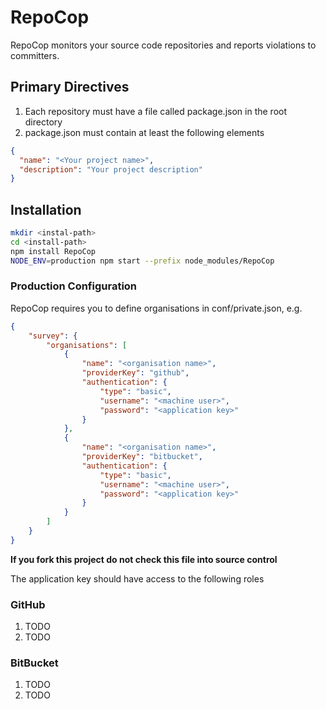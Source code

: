 # RepoCop
RepoCop monitors your source code repositories and reports violations to committers.

## Primary Directives
1. Each repository must have a file called package.json in the root directory
1. package.json must contain at least the following elements
```json
{
  "name": "<Your project name>",
  "description": "Your project description"
}
```

## Installation
```bash
mkdir <instal-path>
cd <install-path>
npm install RepoCop
NODE_ENV=production npm start --prefix node_modules/RepoCop
```

### Production Configuration
RepoCop requires you to define organisations in conf/private.json, e.g.
```json
{
    "survey": {
        "organisations": [
            {
                "name": "<organisation name>",
                "providerKey": "github",
                "authentication": {
                    "type": "basic",
                    "username": "<machine user>",
                    "password": "<application key>"
                }
            },
            {
                "name": "<organisation name>",
                "providerKey": "bitbucket",
                "authentication": {
                    "type": "basic",
                    "username": "<machine user>",
                    "password": "<application key>"
                }
            }            
        ]
    }
}
```
**If you fork this project do not check this file into source control**


The application key should have access to the following roles

### GitHub
 1. TODO
 1. TODO

### BitBucket
 1. TODO
 1. TODO
